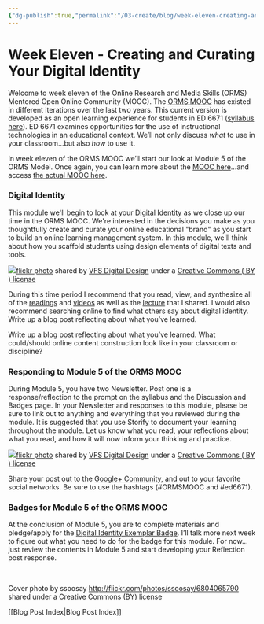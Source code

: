 ```yaml
---
{"dg-publish":true,"permalink":"/03-create/blog/week-eleven-creating-and-curating-your-digital-identity/","title":"Week Eleven - Creating and Curating Your Digital Identity #ORMSMOOC","tags":["orms"]}
---
```


# Week Eleven - Creating and Curating Your Digital Identity

Welcome to week eleven of the Online Research and Media Skills (ORMS) Mentored Open Online Community (MOOC). The [ORMS MOOC](http://wiobyrne.com/join-the-orms-mooc/) has existed in different iterations over the last two years. This current version is developed as an open learning experience for students in ED 6671 ([syllabus here](https://docs.google.com/document/d/18rvWMAKhnbKiSgOalGLXsE1TrBpO62mhvQXV1OeU9SY/edit?usp=sharing)). ED 6671 examines opportunities for the use of instructional technologies in an educational context. We’ll not only discuss _what_ to use in your classroom…but also _how_ to use it.

In week eleven of the ORMS MOOC we’ll start our look at Module 5 of the ORMS Model. Once again, you can learn more about the [MOOC here](http://wiobyrne.com/join-the-orms-mooc/)…and access [the actual MOOC here](https://sites.google.com/site/ormsmodel/).

### Digital Identity

This module we'll begin to look at your [Digital Identity](https://sites.google.com/site/ormsmodel/modules/module-5-digital-identity) as we close up our time in the ORMS MOOC. We're interested in the decisions you make as you thoughtfully create and curate your online educational "brand" as you start to build an online learning management system. In this module, we'll think about how you scaffold students using design elements of digital texts and tools.

[![](images/5396685048_aef1e36483.jpg)](http://flickr.com/photos/vfsdigitaldesign/5396685048 "Light Painting")[flickr photo](http://flickr.com/photos/vfsdigitaldesign/5396685048 "Light Painting") shared by [VFS Digital Design](http://flickr.com/people/vfsdigitaldesign) under a [Creative Commons ( BY ) license](http://creativecommons.org/licenses/by/2.0/)

During this time period I recommend that you read, view, and synthesize all of the [readings](https://sites.google.com/site/ormsmodel/modules/module-5-digital-identity/readings---module-1) and [videos](https://sites.google.com/site/ormsmodel/modules/module-5-digital-identity/video-gallery---module) as well as the [lecture](https://sites.google.com/site/ormsmodel/modules/module-5-digital-identity/digging-deeper---module-5) that I shared. I would also recommend searching online to find what others say about digital identity. Write up a blog post reflecting about what you’ve learned.

Write up a blog post reflecting about what you’ve learned. What could/should online content construction look like in your classroom or discipline?

### Responding to Module 5 of the ORMS MOOC

During Module 5, you have two Newsletter. Post one is a response/reflection to the prompt on the syllabus and the Discussion and Badges page. In your Newsletter and responses to this module, please be sure to link out to anything and everything that you reviewed during the module. It is suggested that you use Storify to document your learning throughout the module. Let us know what you read, your reflections about what you read, and how it will now inform your thinking and practice.

[![](images/5396086953_8a79850ee5.jpg)](http://flickr.com/photos/vfsdigitaldesign/5396086953 "Light Painting")[flickr photo](http://flickr.com/photos/vfsdigitaldesign/5396086953 "Light Painting") shared by [VFS Digital Design](http://flickr.com/people/vfsdigitaldesign) under a [Creative Commons ( BY ) license](http://creativecommons.org/licenses/by/2.0/)

Share your post out to the [Google+ Community](https://plus.google.com/communities/109374663190019101967), and out to your favorite social networks. Be sure to use the hashtags (#ORMSMOOC and #ed6671).

### Badges for Module 5 of the ORMS MOOC

At the conclusion of Module 5, you are to complete materials and pledge/apply for the [Digital Identity Exemplar Badge](https://badges.mozilla.org/en-US/badges/badge/Digital-Identity-Exemplar-Badge). I’ll talk more next week to figure out what you need to do for the badge for this module. For now…just review the contents in Module 5 and start developing your Reflection post response.

 

Cover photo by ssoosay http://flickr.com/photos/ssoosay/6804065790 shared under a Creative Commons (BY) license

[[Blog Post Index\|Blog Post Index]]